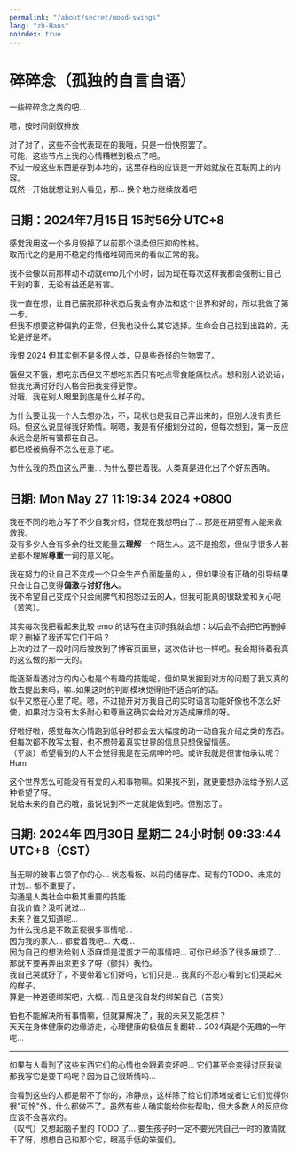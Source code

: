 ```yaml
---
permalink: "/about/secret/mood-swings"
lang: "zh-Hans"
noindex: true
---
```


# 碎碎念（孤独的自言自语）

一些碎碎念之类的吧...

嗯，按时间倒叙排放

对了对了，这些不会代表现在的我哦，只是一份快照罢了。\
可能，这些节点上我的心情糟糕到极点了吧。\
不过一般这些东西是存到本地的，这里存档的应该是一开始就放在互联网上的内容。\
既然一开始就想让别人看见，那... 换个地方继续放着吧

## 日期：2024年7月15日 15时56分 UTC+8

感觉我用这一个多月毁掉了以前那个温柔但压抑的性格。\
取而代之的是用不稳定的情绪堆砌而来的看似正常的我。

我不会像以前那样动不动就emo几个小时，因为现在每次这样我都会强制让自己干别的事，无论有益还是有害。

我一直在想，让自己摆脱那种状态后我会有办法和这个世界和好的，所以我做了第一步。\
但我不想要这种偏执的正常，但我也没什么其它选择。生命会自己找到出路的，无论是好是坏。

我恨 2024 但其实倒不是多恨人类，只是些奇怪的生物罢了。

饿但又不饿，想吃东西但又不想吃东西只有吃点零食能痛快点。想和别人说说话，但我充满讨好的人格会把我变得更惨。\
对哦，我在别人眼里到底是什么样子的。

为什么要让我一个人去想办法，不，现状也是我自己弄出来的，但别人没有责任吗。但这么说显得我好矫情。啊嗯，我是有仔细划分过的，但每次想到，第一反应永远会是所有错都在自己。\
都已经被搞得不怎么在意了呢。

为什么我的恐血这么严重... 为什么要拦着我。人类真是进化出了个好东西呐。

## 日期: Mon May 27 11:19:34 2024 +0800

我在不同的地方写了不少自我介绍，但现在我想明白了... 那是在期望有人能来救救我。\
没有多少人会有多余的社交能量去**理解**一个陌生人。这不是抱怨，但似乎很多人甚至都不理解**尊重**一词的意义呢。

我在努力的让自己不变成一个只会生产负面能量的人，但如果没有正确的引导结果只会让自己变得**偏激**与**讨好他人**。\
我不希望自己变成个只会闹脾气和抱怨过去的**人**，但我可能真的很缺爱和关心吧（苦笑）。

其实每次我把看起来比较 emo 的话写在主页时我就会想：以后会不会把它再删掉呢？删掉了我还写它们干吗？\
上次的过了一段时间后被放到了博客页面里，这次估计也一样吧。我会期待着我真的这么做的那一天的。

能逐渐看透对方的内心也是个有趣的技能呢，但如果发掘到对方的问题了我又真的敢去提出来吗，嘛..如果这时的判断模块觉得他不适合听的话。\
似乎又憋在心里了呢。嗯，不过抛开对方我自己的实时语言功能好像也不怎么好使，如果对方没有太多耐心和尊重这确实会给对方造成麻烦的呀。

好啦好啦，感觉每次心情跑到低谷时都会去大幅度的动一动自我介绍之类的东西。\
但每次都不敢写太狠，也不想带着真实世界的信息只想保留情感。\
（平淡）希望看到的人不会觉得我是在无病呻吟吧。或许我就是但害怕承认呢？Hum

这个世界怎么可能没有有爱的人和事物嘛。如果找不到，就更要想办法给予别人这种希望了呀。\
说给未来的自己的哦，虽说说到不一定就能做到吧。但别忘了。

## 日期: 2024年 四月30日 星期二 24小时制 09:33:44 UTC+8（CST）

当无聊的破事占领了你的心... 状态看板、以前的储存库、现有的TODO、未来的计划... 都不重要了。\
沟通是人类社会中极其重要的技能...\
自我价值？没听说过...\
未来？谁又知道呢...\
为什么我总是不敢正视很多事情呢...\
因为我的家人... 都爱着我吧... 大概...\
因为自己的想法给别人添麻烦是混蛋才干的事情吧... 可你已经添了很多麻烦了...\
那就不要再弄出来更多了呀（颤抖）我怕。\
我自己哭就好了，不要带着它们好吗，它们只是... 我真的不忍心看到它们哭起来的样子。\
算是一种道德绑架吧，大概... 而且是我自发的绑架自己（苦笑）

怕也不能解决所有事情嘛，但就算解决了，我的未来又能怎样？\
天天在身体健康的边缘游走，心理健康的极值反复翻转... 2024真是个无趣的一年呢...

---

如果有人看到了这些东西它们的心情也会跟着变坏吧... 它们甚至会变得讨厌我诶\
那我写它是要干吗呢？因为自己很矫情吗...

会看到这些的人都是帮不了你的，冷静点，这样除了给它们添堵或者让它们觉得你很"可怜"外，什么都做不了。虽然有些人确实能给你些帮助，但大多数人的反应你应该不会喜欢的。\
（叹气）又想起脑子里的 TODO 了... 要生孩子时一定不要光凭自己一时的激情就干了呀，想想自己和那个它，眼高手低的笨蛋们。
